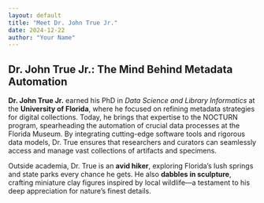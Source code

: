 ```yaml
---
layout: default
title: "Meet Dr. John True Jr."
date: 2024-12-22
author: "Your Name"
---
```


## Dr. John True Jr.: The Mind Behind Metadata Automation

**Dr. John True Jr.** earned his PhD in *Data Science and Library Informatics* at the **University of Florida**, where he focused on refining metadata strategies for digital collections. Today, he brings that expertise to the NOCTURN program, spearheading the automation of crucial data processes at the Florida Museum. By integrating cutting-edge software tools and rigorous data models, Dr. True ensures that researchers and curators can seamlessly access and manage vast collections of artifacts and specimens.

Outside academia, Dr. True is an **avid hiker**, exploring Florida’s lush springs and state parks every chance he gets. He also **dabbles in sculpture**, crafting miniature clay figures inspired by local wildlife—a testament to his deep appreciation for nature’s finest details.
